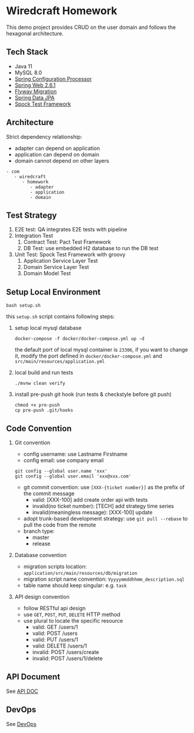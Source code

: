 # Wiredcraft Homework
This demo project provides CRUD on the user domain and follows the hexagonal architecture.

## Tech Stack
* Java 11
* MySQL 8.0
* [Spring Configuration Processor](https://docs.spring.io/spring-boot/docs/2.6.1/reference/htmlsingle/#configuration-metadata-annotation-processor)
* [Spring Web 2.6.1](https://docs.spring.io/spring-boot/docs/2.6.1/reference/htmlsingle/#boot-features-developing-web-applications)
* [Flyway Migration](https://docs.spring.io/spring-boot/docs/2.6.1/reference/htmlsingle/#howto-execute-flyway-database-migrations-on-startup)
* [Spring Data JPA](https://docs.spring.io/spring-boot/docs/2.6.1/reference/htmlsingle/#boot-features-jpa-and-spring-data)
* [Spock Test Framework](http://spockframework.org/)

## Architecture
Strict dependency relationship: 
- adapter can depend on application
- application can depend on domain
- domain cannot depend on other layers
```
- com
   - wiredcraft
      - homework
         - adapter
         - application
         - domain
```

## Test Strategy
1. E2E test: QA integrates E2E tests with pipeline
2. Integration Test
    1. Contract Test: Pact Test Framework
    2. DB Test: use embedded H2 database to run the DB test
3. Unit Test: Spock Test Framework with groovy
    1. Application Service Layer Test
    2. Domain Service Layer Test
    3. Domain Model Test

## Setup Local Environment
```
bash setup.sh
```
this `setup.sh` script contains following steps: 

1. setup local mysql database
    ```
    docker-compose -f docker/docker-compose.yml up -d
    ```
   the default port of local mysql container is `23306`, if you want to change it, modify the port defined in `docker/docker-compose.yml` and `src/main/resources/application.yml`

2. local build and run tests
    ```
    ./mvnw clean verify
    ```

3. install pre-push git hook (run tests & checkstyle before git push)
    ```
    chmod +x pre-push
    cp pre-push .git/hooks
    ```

## Code Convention
1. Git convention
    - config username: use Lastname Firstname
    - config email: use company email
    ```
    git config --global user.name 'xxx'
    git config --global user.email 'xxx@xxx.com'
    ```
    - git commit convention: use `[XXX-{ticket number}]` as the prefix of the commit message 
        - valid: [XXX-100] add create order api with tests
        - invalid(no ticket number): [TECH] add strategy time series
        - invalid(meaningless message): [XXX-100] update
    - adopt trunk-based development strategy: use `git pull --rebase` to pull the code from the remote
    - branch type:
        - master
        - release
    
2. Database convention
    - migration scripts location: `application/src/main/resources/db/migration`
    - migration script name convention: `Vyyyymmddhhmm_description.sql`
    - table name should keep singular: e.g. `task`
3. API design convention
    - follow RESTful api design
    - use `GET`, `POST`, `PUT`, `DELETE` HTTP method
    - use plural to locate the specific resource
        - valid: GET /users/1
        - valid: POST /users
        - valid: PUT /users/1
        - valid: DELETE /users/1
        - invalid: POST /users/create
        - invalid: POST /users/1/delete

## API Document
See [API DOC](https://github.com/TokenJan/WiredcraftHomework/blob/main/API_DOC.md)

## DevOps
See [DevOps](https://github.com/TokenJan/WiredcraftHomework/blob/main/DevOps.md)
